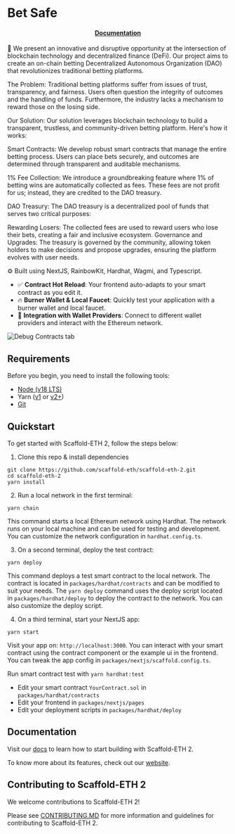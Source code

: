 # Bet Safe

<h4 align="center">
  <a href="https://notion.so">Documentation</a>
</h4>

🧪 We present an innovative and disruptive opportunity at the intersection of blockchain technology and decentralized finance (DeFi). Our project aims to create an on-chain betting Decentralized Autonomous Organization (DAO) that revolutionizes traditional betting platforms.

The Problem:
Traditional betting platforms suffer from issues of trust, transparency, and fairness. Users often question the integrity of outcomes and the handling of funds. Furthermore, the industry lacks a mechanism to reward those on the losing side.

Our Solution:
Our solution leverages blockchain technology to build a transparent, trustless, and community-driven betting platform. Here's how it works:

Smart Contracts: We develop robust smart contracts that manage the entire betting process. Users can place bets securely, and outcomes are determined through transparent and auditable mechanisms.

1% Fee Collection: We introduce a groundbreaking feature where 1% of betting wins are automatically collected as fees. These fees are not profit for us; instead, they are credited to the DAO treasury.

DAO Treasury: The DAO treasury is a decentralized pool of funds that serves two critical purposes:

Rewarding Losers: The collected fees are used to reward users who lose their bets, creating a fair and inclusive ecosystem.
Governance and Upgrades: The treasury is governed by the community, allowing token holders to make decisions and propose upgrades, ensuring the platform evolves with user needs.


⚙️ Built using NextJS, RainbowKit, Hardhat, Wagmi, and Typescript.

- ✅ **Contract Hot Reload**: Your frontend auto-adapts to your smart contract as you edit it.
- 🔥 **Burner Wallet & Local Faucet**: Quickly test your application with a burner wallet and local faucet.
- 🔐 **Integration with Wallet Providers**: Connect to different wallet providers and interact with the Ethereum network.

![Debug Contracts tab](https://github.com/scaffold-eth/scaffold-eth-2/assets/55535804/1171422a-0ce4-4203-bcd4-d2d1941d198b)

## Requirements

Before you begin, you need to install the following tools:

- [Node (v18 LTS)](https://nodejs.org/en/download/)
- Yarn ([v1](https://classic.yarnpkg.com/en/docs/install/) or [v2+](https://yarnpkg.com/getting-started/install))
- [Git](https://git-scm.com/downloads)

## Quickstart

To get started with Scaffold-ETH 2, follow the steps below:

1. Clone this repo & install dependencies

```
git clone https://github.com/scaffold-eth/scaffold-eth-2.git
cd scaffold-eth-2
yarn install
```

2. Run a local network in the first terminal:

```
yarn chain
```

This command starts a local Ethereum network using Hardhat. The network runs on your local machine and can be used for testing and development. You can customize the network configuration in `hardhat.config.ts`.

3. On a second terminal, deploy the test contract:

```
yarn deploy
```

This command deploys a test smart contract to the local network. The contract is located in `packages/hardhat/contracts` and can be modified to suit your needs. The `yarn deploy` command uses the deploy script located in `packages/hardhat/deploy` to deploy the contract to the network. You can also customize the deploy script.

4. On a third terminal, start your NextJS app:

```
yarn start
```

Visit your app on: `http://localhost:3000`. You can interact with your smart contract using the contract component or the example ui in the frontend. You can tweak the app config in `packages/nextjs/scaffold.config.ts`.

Run smart contract test with `yarn hardhat:test`

- Edit your smart contract `YourContract.sol` in `packages/hardhat/contracts`
- Edit your frontend in `packages/nextjs/pages`
- Edit your deployment scripts in `packages/hardhat/deploy`

## Documentation

Visit our [docs](https://docs.scaffoldeth.io) to learn how to start building with Scaffold-ETH 2.

To know more about its features, check out our [website](https://scaffoldeth.io).

## Contributing to Scaffold-ETH 2

We welcome contributions to Scaffold-ETH 2!

Please see [CONTRIBUTING.MD](https://github.com/scaffold-eth/scaffold-eth-2/blob/main/CONTRIBUTING.md) for more information and guidelines for contributing to Scaffold-ETH 2.
